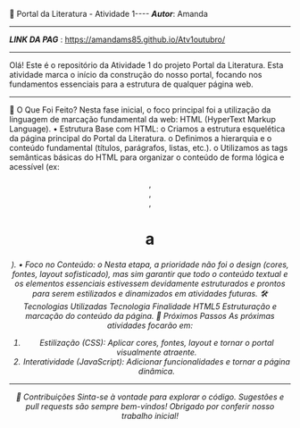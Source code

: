 📜 Portal da Literatura - Atividade 1---- ***Autor***: Amanda

----
***LINK DA PAG*** : https://amandams85.github.io/Atv1outubro/


-----
Olá! Este é o repositório da Atividade 1 do projeto Portal da Literatura.
Esta atividade marca o início da construção do nosso portal, focando nos fundamentos essenciais para a estrutura de qualquer página web.
________________________________________
🌟 O Que Foi Feito?
Nesta fase inicial, o foco principal foi a utilização da linguagem de marcação fundamental da web: HTML (HyperText Markup Language).
•	Estrutura Base com HTML:
o	Criamos a estrutura esquelética da página principal do Portal da Literatura.
o	Definimos a hierarquia e o conteúdo fundamental (títulos, parágrafos, listas, etc.).
o	Utilizamos as tags semânticas básicas do HTML para organizar o conteúdo de forma lógica e acessível (ex: <header>, <footer>, <main>, <h1> a <h6>).
•	Foco no Conteúdo:
o	Nesta etapa, a prioridade não foi o design (cores, fontes, layout sofisticado), mas sim garantir que todo o conteúdo textual e os elementos essenciais estivessem devidamente estruturados e prontos para serem estilizados e dinamizados em atividades futuras.
🛠️ Tecnologias Utilizadas
Tecnologia	Finalidade
HTML5	Estruturação e marcação do conteúdo da página.
🚀 Próximos Passos
As próximas atividades focarão em:
1.	Estilização (CSS): Aplicar cores, fontes, layout e tornar o portal visualmente atraente.
2.	Interatividade (JavaScript): Adicionar funcionalidades e tornar a página dinâmica.
________________________________________
🤝 Contribuições
Sinta-se à vontade para explorar o código. Sugestões e pull requests são sempre bem-vindos!
Obrigado por conferir nosso trabalho inicial!
